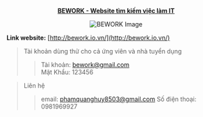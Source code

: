<p align="center">
 <a href="http://bework.io.vn/" target="_blank"><strong>BEWORK - Website tìm kiếm việc làm IT</strong></a>
</p>

<p align="center">
  <img src="https://github.com/huypq8503/BEWORK/assets/117892182/262c1da4-0c34-44dc-bbf2-fd68cb7caf37" alt="BEWORK Image">
</p>

 **Link website:** [http://bework.io.vn/](http://bework.io.vn/)

 > Tài khoản dùng thử cho cả ứng viên và nhà tuyển dụng <br/>
 >> Tài khoản: bework@gmail.com <br/>
 >> Mật Khẩu: 123456 <br/>
 
> Liên hệ
>> email: phamquanghuy8503@gmail.com
>> Số điện thoại: 0981969927

